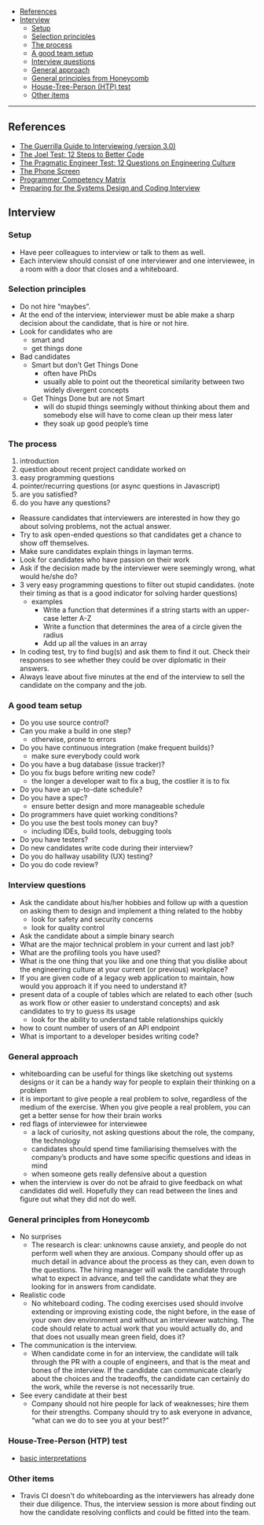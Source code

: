 - [References](#references)
- [Interview](#interview)
  * [Setup](#setup)
  * [Selection principles](#selection-principles)
  * [The process](#the-process)
  * [A good team setup](#a-good-team-setup)
  * [Interview questions](#interview-questions)
  * [General approach](#general-approach)
  * [General principles from Honeycomb](#general-principles-from-honeycomb)
  * [House-Tree-Person (HTP) test](#house-tree-person-htp-test)
  * [Other items](#other-items)
____

## References

- [The Guerrilla Guide to Interviewing (version
  3.0)](https://www.joelonsoftware.com/2006/10/25/the-guerrilla-guide-to-interviewing-version-30/)
- [The Joel Test: 12 Steps to Better
  Code](https://www.joelonsoftware.com/2000/08/09/the-joel-test-12-steps-to-better-code/)
- [The Pragmatic Engineer Test: 12 Questions on Engineering
  Culture](https://blog.pragmaticengineer.com/pragmatic-engineer-test/)
- [The Phone Screen](https://www.joelonsoftware.com/2006/10/24/the-phone-screen-2/)
- [Programmer Competency Matrix](http://sijinjoseph.com/programmer-competency-matrix/)
- [Preparing for the Systems Design and Coding
  Interview](https://blog.pragmaticengineer.com/preparing-for-the-systems-design-and-coding-interviews/)

## Interview

### Setup

- Have peer colleagues to interview or talk to them as well.
- Each interview should consist of one interviewer and one interviewee, in a room with a door that closes and a whiteboard.

### Selection principles

- Do not hire “maybes”.
- At the end of the interview, interviewer must be able make a sharp decision about the candidate, that is hire or not hire.
- Look for candidates who are
  - smart and
  - get things done
- Bad candidates
  - Smart but don’t Get Things Done
    - often have PhDs
    - usually able to point out the theoretical similarity between two widely divergent concepts
  - Get Things Done but are not Smart
    - will do stupid things seemingly without thinking about them and somebody else will have to come clean up their mess later
    - they soak up good people’s time

### The process

1. introduction
2. question about recent project candidate worked on
3. easy programming questions
4. pointer/recurring questions (or async questions in Javascript)
5. are you satisfied?
6. do you have any questions?


- Reassure candidates that interviewers are interested in how they go about solving problems, not the actual answer.
- Try to ask open-ended questions so that candidates get a chance to show off themselves.
- Make sure candidates explain things in layman terms.
- Look for candidates who have passion on their work
- Ask if the decision made by the interviewer were seemingly wrong, what would he/she do?
- 3 very easy programming questions to filter out stupid candidates. (note their timing as that is a good indicator for solving harder questions)
  - examples
    - Write a function that determines if a string starts with an upper-case letter A-Z
    - Write a function that determines the area of a circle given the radius
    - Add up all the values in an array
- In coding test, try to find bug(s) and ask them to find it out. Check their responses to see whether they could be over diplomatic in their answers.
- Always leave about five minutes at the end of the interview to sell the candidate on the company and the job.

### A good team setup

- Do you use source control?
- Can you make a build in one step?
  - otherwise, prone to errors
- Do you have continuous integration (make frequent builds)?
  - make sure everybody could work
- Do you have a bug database (issue tracker)?
- Do you fix bugs before writing new code?
  - the longer a developer wait to fix a bug, the costlier it is to fix
- Do you have an up-to-date schedule?
- Do you have a spec?
  - ensure better design and more manageable schedule
- Do programmers have quiet working conditions?
- Do you use the best tools money can buy?
  - including IDEs, build tools, debugging tools
- Do you have testers?
- Do new candidates write code during their interview?
- Do you do hallway usability (UX) testing?
- Do you do code review?

### Interview questions

- Ask the candidate about his/her hobbies and follow up with a question on
  asking them to design and implement a thing related to the hobby
  * look for safety and security concerns
  * look for quality control
- Ask the candidate about a simple binary search
- What are the major technical problem in your current and last job?
- What are the profiling tools you have used?
- What is the one thing that you like and one thing that you dislike about the
  engineering culture at your current (or previous) workplace?
- If you are given code of a legacy web application to maintain, how would you
  approach it if you need to understand it?
- present data of a couple of tables which are related to each other (such as
  work flow or other easier to understand concepts) and ask candidates to try to
  guess its usage
  * look for the ability to understand table relationships quickly
- how to count number of users of an API endpoint
- What is important to a developer besides writing code?

### General approach

- whiteboarding can be useful for things like sketching out systems designs or
  it can be a handy way for people to explain their thinking on a problem
- it is important to give people a real problem to solve, regardless of the
  medium of the exercise. When you give people a real problem, you can get
  a better sense for how their brain works
- red flags of interviewee for interviewee
  * a lack of curiosity, not asking questions about the role, the company, the
    technology
  * candidates should spend time familiarising themselves with the company’s
    products and have some specific questions and ideas in mind
  * when someone gets really defensive about a question
- when the interview is over do not be afraid to give feedback on what candidates
  did well. Hopefully they can read between the lines and figure out what they
  did not do well.

### General principles from Honeycomb

- No surprises
  * The research is clear: unknowns cause anxiety, and people do not perform
    well when they are anxious. Company should offer up as much detail in
    advance about the process as they can, even down to the questions. The
    hiring manager will walk the candidate through what to expect in advance,
    and tell the candidate what they are looking for in answers from candidate.
- Realistic code
  * No whiteboard coding. The coding exercises used should involve extending or
    improving existing code, the night before, in the ease of your own dev
    environment and without an interviewer watching. The code should relate to
    actual work that you would actually do, and that does not usually mean green
    field, does it?
- The communication is the interview.
  * When candidate come in for an interview, the candidate will talk through the
    PR with a couple of engineers, and that is the meat and bones of the
    interview. If the candidate can communicate clearly about the choices and
    the tradeoffs, the candidate can certainly do the work, while the reverse is
    not necessarily true.
- See every candidate at their best
  * Company should not hire people for lack of weaknesses; hire them for their
    strengths. Company should try to ask everyone in advance, “what can we do to
    see you at your best?”

### House-Tree-Person (HTP) test

- [basic interpretations](https://alexhokl.com/htp)

### Other items

- Travis CI doesn't do whiteboarding as the interviewers has already done their
  due diligence. Thus, the interview session is more about finding out how the
  candidate resolving conflicts and could be fitted into the team.
